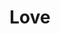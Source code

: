 ---
pid: fs380
title: Love
location_transcription: Brown St
coordinates: "[-75.199069763757, 39.967812710421]"
zipcode: 
gen_neighborhood: 
neighborhood: 
outside_phl: 
age: '10'
age_range: 6-13
instagram: 
image_file_name: fs_380.jpg
proposal_transcription: Heart with wings and halo
topic: Love
topic_summary: '0'
type: Other No Form
keywords_other: Love, heart
credit: Lakiyah
image_labels: 
twitter: 
facebook: 
permalink: "/monuments/fs380/"
layout: item-page
---
